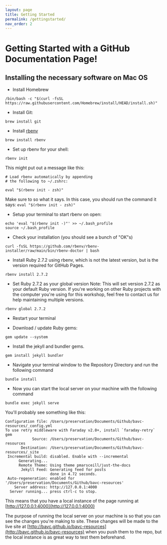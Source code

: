 ```yaml
---
layout: page
title: Getting Started
permalink: /gettingstarted/
nav_order: 2
---
```


# Getting Started with a GitHub Documentation Page!

## Installing the necessary software on Mac OS

* Install Homebrew
```
/bin/bash -c "$(curl -fsSL https://raw.githubusercontent.com/Homebrew/install/HEAD/install.sh)"
```
* Install Git:
```
brew install git
```
*  Install [rbenv](https://github.com/rbenv/rbenv#installation)
```
brew install rbenv
```
* Set up rbenv for your shell:
```
rbenv init
```
This might put out a message like this:
```
# Load rbenv automatically by appending
# the following to ~/.zshrc:

eval "$(rbenv init - zsh)"
```

Make sure to so what it says. In this case, you should run the command it says: `eval "$(rbenv init - zsh)"`

* Setup your terminal to start rbenv on open:
```
echo 'eval "$(rbenv init -)"' >> ~/.bash_profile
source ~/.bash_profile
```
* Check your installation (you should see a bunch of "OK"s)
```
curl -fsSL https://github.com/rbenv/rbenv-installer/raw/main/bin/rbenv-doctor | bash
```
* Install Ruby 2.7.2 using rbenv, which is not the latest version, but is the version required for GitHub Pages.
```
rbenv install 2.7.2
```

* Set Ruby 2.7.2 as your global version
Note: This will set version 2.7.2 as your default Ruby version. If you're working on other Ruby projects with the computer you're using for this workshop, feel free to contact us for help maintaining multiple versions.
```
rbenv global 2.7.2
```
* Restart your terminal

* Download / update Ruby gems:
```
gem update --system
```

* Install the jekyll and bundler gems.
```
gem install jekyll bundler
```

* Navigate your terminal window to the Repository Directory and run the following command
```
bundle install
```

* Now you can start the local server on your machine with the following command
```
bundle exec jekyll serve
```
You'll probably see something like this:
```
Configuration file: /Users/preservation/Documents/Github/bavc-resources/_config.yml
To use retry middleware with Faraday v2.0+, install `faraday-retry` gem
            Source: /Users/preservation/Documents/Github/bavc-resources
       Destination: /Users/preservation/Documents/Github/bavc-resources/_site
 Incremental build: disabled. Enable with --incremental
      Generating...
      Remote Theme: Using theme pmarsceill/just-the-docs
       Jekyll Feed: Generating feed for posts
                    done in 4.72 seconds.
 Auto-regeneration: enabled for '/Users/preservation/Documents/Github/bavc-resources'
    Server address: http://127.0.0.1:4000
  Server running... press ctrl-c to stop.
```

This means that you have a local instance of the page running at [http://127.0.0.1:4000](http://127.0.0.1:4000)

The purpose of running the local server on your machine is so that you can see the changes you're making to site. These changes will be made to the live site at [http://bavc.github.io/bavc-resources](http://bavc.github.io/bavc-resources) when you push them to the repo, but the local instance is as great way to test them beforehand.
